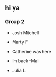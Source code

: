 
## hi ya


### Group 2
- Josh Mitchell

- Marty F.

- Catherine was here

- Im back -Mai

- Julia L.
